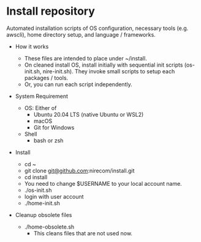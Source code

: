 # Install repository

Automated installation scripts of OS configuration, necessary tools (e.g. awscli), home directory setup, and language / frameworks.

* How it works

    * These files are intended to place under ~/install.
    * On cleaned install OS, install initially with sequential init scripts (os-init.sh, nire-init.sh). They invoke small scripts to setup each packages / tools.
    * Or, you can run each script independently.

* System Requirement
    * OS: Either of
        * Ubuntu 20.04 LTS (native Ubuntu or WSL2)
        * macOS
        * Git for Windows
    * Shell
        * bash or zsh

* Install
    * cd ~
    * git clone git@github.com:nirecom/install.git
    * cd install
    * You need to change $USERNAME to your local account name.
    * ./os-init.sh
    * login with user account
    * ./home-init.sh

* Cleanup obsolete files
    * ./home-obsolete.sh
        * This cleans files that are not used now.

